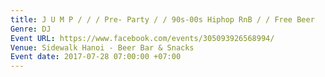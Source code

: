```yaml
---
title: J U M P / / / Pre- Party / / 90s-00s Hiphop RnB / / Free Beer
Genre: DJ
Event URL: https://www.facebook.com/events/305093926568994/
Venue: Sidewalk Hanoi - Beer Bar & Snacks
Event date: 2017-07-28 07:00:00 +07:00
---
```


